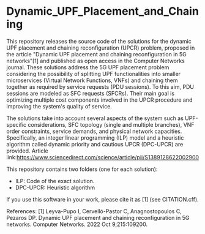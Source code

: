 # Dynamic_UPF_Placement_and_Chaining
This repository releases the source code of the solutions for the dynamic UPF placement and chaining reconfiguration (UPCR) problem, proposed in the article "Dynamic UPF placement and chaining reconfiguration in 5G networks"[1] and published as open access in the Computer Networks journal. These solutions address the 5G UPF placement problem considering the possibility of splitting UPF functionalities into smaller microservices (Virtual Network Functions, VNFs) and chaining them together as required by service requests (PDU sessions). To this aim, PDU sessions are modeled as SFC requests (SFCRs). Their main goal is optimizing multiple cost components involved in the UPCR procedure and improving the system's quality of service.

The solutions take into account several aspects of the system such as UPF-specific considerations, SFC topology (single and multiple branches), VNF order constraints, service demands, and physical network capacities. Specifically, an integer linear programming (ILP) model and a heuristic algorithm called dynamic priority and cautious UPCR (DPC-UPCR) are provided. 
Article link:https://www.sciencedirect.com/science/article/pii/S1389128622002900

This repository contains two folders (one for each solution):
- ILP: Code of the exact solution.
- DPC-UPCR: Heuristic algorithm

If you use this software in your work, please cite it as [1] (see CITATION.cff).

References:
[1] Leyva-Pupo I, Cervelló-Pastor C, Anagnostopoulos C, Pezaros DP. Dynamic UPF placement and chaining reconfiguration in 5G networks. Computer Networks. 2022 Oct 9;215:109200.
